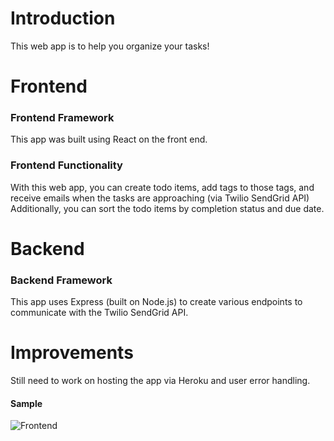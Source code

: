 # Introduction
This web app is to help you organize your tasks!

# Frontend
### Frontend Framework
This app was built using React on the front end.

### Frontend Functionality
With this web app, you can create todo items, add tags to those tags, and receive emails when the tasks are approaching (via Twilio SendGrid API)
Additionally, you can sort the todo items by completion status and due date.

# Backend
### Backend Framework
This app uses Express (built on Node.js) to create various endpoints to communicate with the Twilio SendGrid API.

# Improvements
Still need to work on hosting the app via Heroku and user error handling.



#### Sample

![Frontend](https://user-images.githubusercontent.com/43594347/155611930-64825ba1-5228-4797-ad5b-1aabd8819a13.png)
